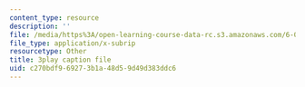```yaml
---
content_type: resource
description: ''
file: /media/https%3A/open-learning-course-data-rc.s3.amazonaws.com/6-041-probabilistic-systems-analysis-and-applied-probability-fall-2010/c270bdf969273b1a48d59d49d383ddc6_XsYXACeIklU.srt
file_type: application/x-subrip
resourcetype: Other
title: 3play caption file
uid: c270bdf9-6927-3b1a-48d5-9d49d383ddc6
---
```

